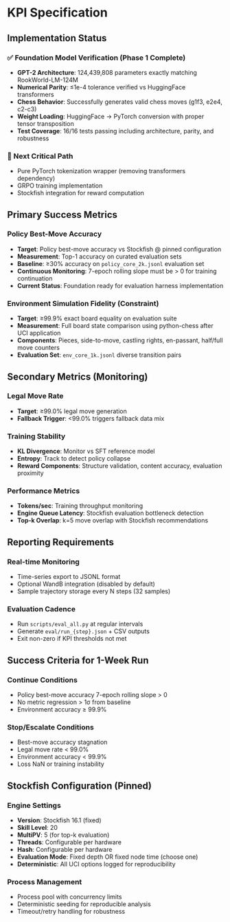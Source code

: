 # KPI Specification

## Implementation Status

### ✅ Foundation Model Verification (Phase 1 Complete)
- **GPT-2 Architecture**: 124,439,808 parameters exactly matching RookWorld-LM-124M
- **Numerical Parity**: ≤1e-4 tolerance verified vs HuggingFace transformers 
- **Chess Behavior**: Successfully generates valid chess moves (g1f3, e2e4, c2-c3)
- **Weight Loading**: HuggingFace → PyTorch conversion with proper tensor transposition
- **Test Coverage**: 16/16 tests passing including architecture, parity, and robustness

### 🚧 Next Critical Path
- Pure PyTorch tokenization wrapper (removing transformers dependency)
- GRPO training implementation
- Stockfish integration for reward computation

## Primary Success Metrics

### Policy Best-Move Accuracy
- **Target**: Policy best-move accuracy vs Stockfish @ pinned configuration
- **Measurement**: Top-1 accuracy on curated evaluation sets
- **Baseline**: ≥30% accuracy on `policy_core_2k.jsonl` evaluation set
- **Continuous Monitoring**: 7-epoch rolling slope must be > 0 for training continuation
- **Current Status**: Foundation ready for evaluation harness implementation

### Environment Simulation Fidelity (Constraint)
- **Target**: ≥99.9% exact board equality on evaluation suite
- **Measurement**: Full board state comparison using python-chess after UCI application
- **Components**: Pieces, side-to-move, castling rights, en-passant, half/full move counters
- **Evaluation Set**: `env_core_1k.jsonl` diverse transition pairs

## Secondary Metrics (Monitoring)

### Legal Move Rate
- **Target**: ≥99.0% legal move generation
- **Fallback Trigger**: <99.0% triggers fallback data mix

### Training Stability
- **KL Divergence**: Monitor vs SFT reference model
- **Entropy**: Track to detect policy collapse
- **Reward Components**: Structure validation, content accuracy, evaluation proximity

### Performance Metrics
- **Tokens/sec**: Training throughput monitoring
- **Engine Queue Latency**: Stockfish evaluation bottleneck detection
- **Top-k Overlap**: k=5 move overlap with Stockfish recommendations

## Reporting Requirements

### Real-time Monitoring
- Time-series export to JSONL format
- Optional WandB integration (disabled by default)
- Sample trajectory storage every N steps (32 samples)

### Evaluation Cadence
- Run `scripts/eval_all.py` at regular intervals
- Generate `eval/run_{step}.json` + CSV outputs
- Exit non-zero if KPI thresholds not met

## Success Criteria for 1-Week Run

### Continue Conditions
- Policy best-move accuracy 7-epoch rolling slope > 0
- No metric regression > 1σ from baseline
- Environment accuracy ≥ 99.9%

### Stop/Escalate Conditions
- Best-move accuracy stagnation
- Legal move rate < 99.0%
- Environment accuracy < 99.9%
- Loss NaN or training instability

## Stockfish Configuration (Pinned)

### Engine Settings
- **Version**: Stockfish 16.1 (fixed)
- **Skill Level**: 20
- **MultiPV**: 5 (for top-k evaluation)
- **Threads**: Configurable per hardware
- **Hash**: Configurable per hardware
- **Evaluation Mode**: Fixed depth OR fixed node time (choose one)
- **Deterministic**: All UCI options logged for reproducibility

### Process Management
- Process pool with concurrency limits
- Deterministic seeding for reproducible analysis
- Timeout/retry handling for robustness